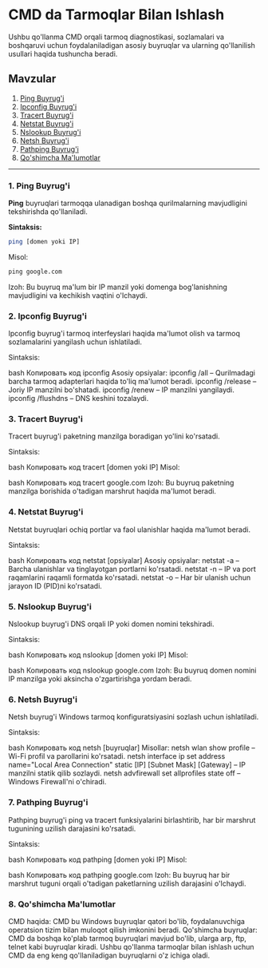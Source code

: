 # CMD da Tarmoqlar Bilan Ishlash

Ushbu qo'llanma CMD orqali tarmoq diagnostikasi, sozlamalari va boshqaruvi uchun foydalaniladigan asosiy buyruqlar va ularning qo'llanilish usullari haqida tushuncha beradi.

## Mavzular

1. [Ping Buyrug'i](#ping-buyrug-i)
2. [Ipconfig Buyrug'i](#ipconfig-buyrug-i)
3. [Tracert Buyrug'i](#tracert-buyrug-i)
4. [Netstat Buyrug'i](#netstat-buyrug-i)
5. [Nslookup Buyrug'i](#nslookup-buyrug-i)
6. [Netsh Buyrug'i](#netsh-buyrug-i)
7. [Pathping Buyrug'i](#pathping-buyrug-i)
8. [Qo'shimcha Ma'lumotlar](#qo-shimcha-ma-lumotlar)

---
### 1. Ping Buyrug'i

**Ping** buyruqlari tarmoqqa ulanadigan boshqa qurilmalarning mavjudligini tekshirishda qo'llaniladi.

**Sintaksis:**
```bash
ping [domen yoki IP]
```
Misol:
```cmd
ping google.com
```
Izoh: Bu buyruq ma'lum bir IP manzil yoki domenga bog'lanishning mavjudligini va kechikish vaqtini o'lchaydi.

### 2. Ipconfig Buyrug'i
Ipconfig buyrug'i tarmoq interfeyslari haqida ma'lumot olish va tarmoq sozlamalarini yangilash uchun ishlatiladi.

Sintaksis:

bash
Копировать код
ipconfig
Asosiy opsiyalar:
ipconfig /all – Qurilmadagi barcha tarmoq adapterlari haqida to'liq ma'lumot beradi.
ipconfig /release – Joriy IP manzilni bo'shatadi.
ipconfig /renew – IP manzilni yangilaydi.
ipconfig /flushdns – DNS keshini tozalaydi.
### 3. Tracert Buyrug'i
Tracert buyrug'i paketning manzilga boradigan yo'lini ko'rsatadi.

Sintaksis:

bash
Копировать код
tracert [domen yoki IP]
Misol:

bash
Копировать код
tracert google.com
Izoh: Bu buyruq paketning manzilga borishida o'tadigan marshrut haqida ma'lumot beradi.

### 4. Netstat Buyrug'i
Netstat buyruqlari ochiq portlar va faol ulanishlar haqida ma'lumot beradi.

Sintaksis:

bash
Копировать код
netstat [opsiyalar]
Asosiy opsiyalar:
netstat -a – Barcha ulanishlar va tinglayotgan portlarni ko'rsatadi.
netstat -n – IP va port raqamlarini raqamli formatda ko'rsatadi.
netstat -o – Har bir ulanish uchun jarayon ID (PID)ni ko'rsatadi.
### 5. Nslookup Buyrug'i
Nslookup buyrug'i DNS orqali IP yoki domen nomini tekshiradi.

Sintaksis:

bash
Копировать код
nslookup [domen yoki IP]
Misol:

bash
Копировать код
nslookup google.com
Izoh: Bu buyruq domen nomini IP manzilga yoki aksincha o'zgartirishga yordam beradi.

### 6. Netsh Buyrug'i
Netsh buyrug'i Windows tarmoq konfiguratsiyasini sozlash uchun ishlatiladi.

Sintaksis:

bash
Копировать код
netsh [buyruqlar]
Misollar:
netsh wlan show profile – Wi-Fi profil va parollarini ko'rsatadi.
netsh interface ip set address name="Local Area Connection" static [IP] [Subnet Mask] [Gateway] – IP manzilni statik qilib sozlaydi.
netsh advfirewall set allprofiles state off – Windows Firewall'ni o'chiradi.
### 7. Pathping Buyrug'i
Pathping buyrug'i ping va tracert funksiyalarini birlashtirib, har bir marshrut tugunining uzilish darajasini ko'rsatadi.

Sintaksis:

bash
Копировать код
pathping [domen yoki IP]
Misol:

bash
Копировать код
pathping google.com
Izoh: Bu buyruq har bir marshrut tuguni orqali o'tadigan paketlarning uzilish darajasini o'lchaydi.

### 8. Qo'shimcha Ma'lumotlar
CMD haqida: CMD bu Windows buyruqlar qatori bo'lib, foydalanuvchiga operatsion tizim bilan muloqot qilish imkonini beradi.
Qo'shimcha buyruqlar: CMD da boshqa ko'plab tarmoq buyruqlari mavjud bo'lib, ularga arp, ftp, telnet kabi buyruqlar kiradi.
Ushbu qo'llanma tarmoqlar bilan ishlash uchun CMD da eng keng qo'llaniladigan buyruqlarni o'z ichiga oladi.
